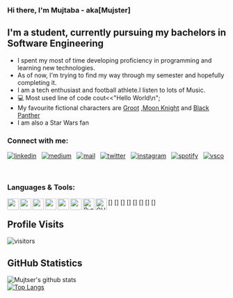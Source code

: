 
<br />

### Hi there, I'm Mujtaba - aka[Mujster]

## I'm a student, currently pursuing my bachelors in Software Engineering
- I spent my most of time developing proficiency in programming and learning new technologies.
- As of now, I'm trying to find my way through my semester and hopefully completing it. 
- I am a tech enthusiast and football athlete.I listen to lots of Music.
- 💻 Most used line of code cout<<"Hello World\n"; 
- My favourite fictional characters are <a href="https://marvelcinematicuniverse.fandom.com/wiki/Groot">Groot</a> <a href="https://marvelcinematicuniverse.fandom.com/wiki/Moon_Knight_(TV_series)">,Moon Knight</a> and <a href="https://marvelcinematicuniverse.fandom.com/wiki/Black_Panther">Black Panther</a>
- I am also a Star Wars fan

### Connect with me: 
[![linkedin](https://img.shields.io/badge/-LinkedIn-05122A?style=flat&logo=linkedin)](https://linkedin.com/in/mmujtabaahmad15)&nbsp;&nbsp;
[![medium](https://img.shields.io/badge/-Medium-05122A?style=flat&logo=medium)](https://medium.com/@mmujtabach1234)&nbsp;&nbsp;
[![mail](https://img.shields.io/badge/-Mail-05122A?style=flat&logo=mail)](https://mail.google.com/mail/?view=cm&fs=1&to=mmujtaba.ahmad@protonmail.com&su=Info-Query)&nbsp;&nbsp;
[![twitter](https://img.shields.io/badge/-Twitter-05122A?style=flat&logo=twitter)](https://twitter.com/Mujtaba53135111)&nbsp;&nbsp;
[![instagram](https://img.shields.io/badge/-Instagram-05122A?style=flat&logo=instagram)]( https://www.instagram.com/mmujtaba.ahmad/)&nbsp;&nbsp;
[![spotify](https://img.shields.io/badge/-Spotify-05122A?style=flat&logo=spotify)]( https://open.spotify.com/playlist/4gZXGFetbd5OjqbqpQVcKV?si=2181f09f4992457a)&nbsp;&nbsp;
[![vsco](https://img.shields.io/badge/-Vsco-05122A?style=flat&logo=vsco)](https://vsco.co/mujtaba-ahmad/gallery)

<br />

### Languages & Tools:

[<img align="left" width="26px" src="https://seeklogo.com/images/V/visual-studio-code-logo-43C3AC9C08-seeklogo.com.png" />]
[<img align="left" width="26px" src="https://w7.pngwing.com/pngs/192/492/png-transparent-git-bash-hd-logo-thumbnail.png"/>]
[<img align="left" width="26px" src="https://cdn-icons-png.flaticon.com/512/25/25231.png"/>] 
[<img align="left" width="26px" src="https://e7.pngegg.com/pngimages/46/626/png-clipart-c-logo-the-c-programming-language-computer-icons-computer-programming-source-code-programming-miscellaneous-template.png"/>]
[<img align="left" width="26px" src="https://upload.wikimedia.org/wikipedia/commons/1/19/C_Logo.png"/>]
[<img align="left" width="26px" src="https://cdn4.vectorstock.com/i/1000x1000/40/18/outline-object-oriented-programming-icon-isolated-vector-28254018.jpg"/>]
[<img align="left" alt="Python" width="26px" src="https://upload.wikimedia.org/wikipedia/commons/thumb/c/c3/Python-logo-notext.svg/1200px-Python-logo-notext.svg.png"/>]
[<img align="left" alt="GUI " width="26px" src="https://www.pngitem.com/pimgs/m/11-119853_transparent-gui-png-uikit-logo-png-png-download.png"/>]
## <strong>Profile Visits </strong>
![visitors](https://visitor-badge.glitch.me/badge?page_id=Mujster.Mujster) 
<br />
## GitHub Statistics
![Mujtser's github stats](https://github-readme-stats.vercel.app/api?username=Mujster&hide=issues,contribs&count_private=true&layout=compact&theme=cobalt)
<br />
[![Top Langs](https://github-readme-stats.vercel.app/api/top-langs/?username=Mujster&langs_count=10&layout=compact&theme=cobalt)](https://github.com/anuraghazra/github-readme-stats)
<br />

[twitter]: https://twitter.com/Mujtaba53135111 
[linkedin]: https://linkedin.com/in/mmujtabaahmad15
[instagram]: https://www.instagram.com/mmujtaba.ahmad/
[gmail]: https://mail.google.com/mail/?view=cm&fs=1&to=mmujtaba.ahmad@protonmail.com&su=Info-Query
[spotify]: https://open.spotify.com/playlist/4gZXGFetbd5OjqbqpQVcKV?si=2181f09f4992457a
[medium]:https://medium.com/@mmujtabach1234
